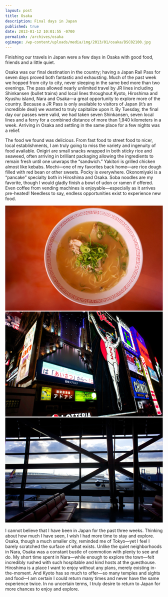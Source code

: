 ```yaml
---
layout: post
title: Osaka
description: Final days in Japan
published: true
date: 2013-01-12 10:01:55 -0700
permalink: /archives/osaka
ogimage: /wp-content/uploads/media/img/2013/01/osaka/DSC02100.jpg
---
```

Finishing our travels in Japan were a few days in Osaka with good food, friends and a little quiet.

Osaka was our final destination in the country; having a Japan Rail Pass for seven days proved both fantastic and exhausting. Much of the past week we hopped from city to city, never sleeping in the same bed more than two evenings. The pass allowed nearly unlimited travel by JR lines including Shinkansen (bullet trains) and local lines throughout Kyoto, Hiroshima and Kyushu island, Nara and Osaka—a great opportunity to explore more of the country. Because a JR Pass is only available to visitors of Japan (it&#8217;s an incredible deal) we wanted to truly capitalize upon it. By Tuesday, the final day our passes were valid, we had taken seven Shinkansen, seven local lines and a ferry for a combined distance of more than 1,940 kilometers in a week. Arriving in Osaka and settling in the same place for a few nights was a relief.

The food we found was delicious. From fast food to street food to nicer, local establishments, I am truly going to miss the variety and ingenuity of food available. Onigiri are small snacks wrapped in both sticky rice and seaweed, often arriving in brilliant packaging allowing the ingredients to remain fresh until one unwraps the &#8220;sandwich.&#8221; Yakitori is grilled chicken almost like kebabs. Mochi—one of my favorites back home—are rice dough filled with red bean or other sweets. Pocky is everywhere. Okonomiyaki is a &#8220;pancake&#8221; specialty both in Hiroshima and Osaka. Soba noodles are my favorite, though I would gladly finish a bowl of udon or ramen if offered. Even coffee from vending machines is enjoyable—especially as it arrives pre-heated! Needless to say, endless opportunities exist to experience new food.

![Ramen from a street stall in Osaka][1]
![Osaka downtown lights][2]
![Osaka skyline from KIX (Kansai International Airport) awaiting departure][3]

I cannot believe that I have been in Japan for the past three weeks. Thinking about how much I have seen, I wish I had more time to stay and explore. Osaka, though a much smaller city, reminded me of Tokyo—yet I feel I barely scratched the surface of what exists. Unlike the quiet neighborhoods in Nara, Osaka was a constant bustle of commotion with plenty to see and do. My short time spent in Nara—while enough to explore the town—felt incredibly rushed with such hospitable and kind hosts at the guesthouse. Hiroshima is a place I want to enjoy without any plans, merely existing in-the-moment. And Kyoto has so much to offer—so many temples and sights and food—I am certain I could return many times and never have the same experience twice. In no uncertain terms, I truly desire to return to Japan for more chances to enjoy and explore.

 [1]: /wp-content/uploads/media/img/2013/01/osaka/DSC02100.jpg
 [2]: /wp-content/uploads/media/img/2013/01/osaka/DSC02104.jpg
 [3]: /wp-content/uploads/media/img/2013/01/osaka/DSC02120.jpg
